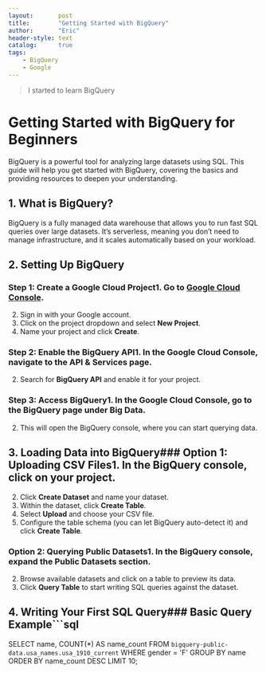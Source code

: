 ```yaml
---
layout:       post
title:        "Getting Started with BigQuery"
author:       "Eric"
header-style: text
catalog:      true
tags:
    - BigQuery
    - Google
---
```


> I started to learn BigQuery

# Getting Started with BigQuery for Beginners

BigQuery is a powerful tool for analyzing large datasets using SQL. This guide will help you get started with BigQuery, covering the basics and providing resources to deepen your understanding.

## 1. What is BigQuery?

BigQuery is a fully managed data warehouse that allows you to run fast SQL queries over large datasets. It’s serverless, meaning you don’t need to manage infrastructure, and it scales automatically based on your workload.

## 2. Setting Up BigQuery

### Step 1: Create a Google Cloud Project1. Go to [Google Cloud Console](https://console.cloud.google.com/).
2. Sign in with your Google account.
3. Click on the project dropdown and select **New Project**.
4. Name your project and click **Create**.

### Step 2: Enable the BigQuery API1. In the Google Cloud Console, navigate to the **API & Services** page.
2. Search for **BigQuery API** and enable it for your project.

### Step 3: Access BigQuery1. In the Google Cloud Console, go to the **BigQuery** page under **Big Data**.
2. This will open the BigQuery console, where you can start querying data.

## 3. Loading Data into BigQuery### Option 1: Uploading CSV Files1. In the BigQuery console, click on your project.
2. Click **Create Dataset** and name your dataset.
3. Within the dataset, click **Create Table**.
4. Select **Upload** and choose your CSV file.
5. Configure the table schema (you can let BigQuery auto-detect it) and click **Create Table**.

### Option 2: Querying Public Datasets1. In the BigQuery console, expand the **Public Datasets** section.
2. Browse available datasets and click on a table to preview its data.
3. Click **Query Table** to start writing SQL queries against the dataset.

## 4. Writing Your First SQL Query### Basic Query Example```sql
SELECT
  name,
  COUNT(*) AS name_count
FROM
  `bigquery-public-data.usa_names.usa_1910_current`
WHERE
  gender = 'F'
GROUP BY
  name
ORDER BY
  name_count DESC
LIMIT 10;

